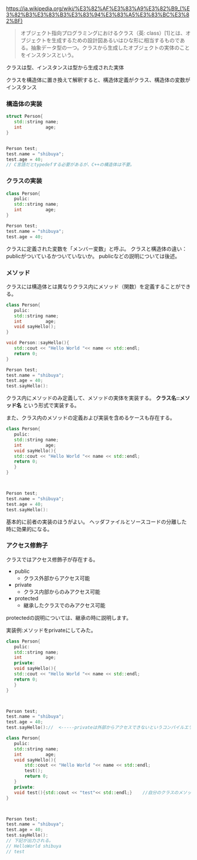 
https://ja.wikipedia.org/wiki/%E3%82%AF%E3%83%A9%E3%82%B9_(%E3%82%B3%E3%83%B3%E3%83%94%E3%83%A5%E3%83%BC%E3%82%BF)

> オブジェクト指向プログラミングにおけるクラス（英: class）[1]とは、オブジェクトを生成するための設計図あるいはひな形に相当するものである。抽象データ型の一つ。クラスから生成したオブジェクトの実体のことをインスタンスという。

クラスは型、インスタンスは型から生成された実体


クラスを構造体に置き換えて解釈すると、構造体定義がクラス、構造体の変数がインスタンス

### 構造体の実装

```cpp
struct Person{
   std::string name;
   int         age;
}


Person test;
test.name = "shibuya";
test.age = 40;
// C言語だとtypedefする必要があるが、C++の構造体は不要。

```

### クラスの実装

```cpp
class Person{
   pulic:
   std::string name;
   int         age;
}

Person test;
test.name = "shibuya";
test.age = 40;
```

クラスに定義された変数を「メンバー変数」と呼ぶ。
クラスと構造体の違い：publicがついているかついていないか。
publicなどの説明については後述。

### メソッド

クラスには構造体とは異なりクラス内にメソッド（関数）を定義することができる。

```cpp
class Person{
   pulic:
   std::string name;
   int         age;
   void sayHello();
}

void Person::sayHello(){
   std::cout << "Hello World "<< name << std::endl;
   return 0;
}

Person test;
test.name = "shibuya";
test.age = 40;
test.sayHello():

```

クラス内にメソッドのみ定義して、メソッドの実体を実装する。
**クラス名::メソッド名** という形式で実装する。

また、クラス内のメソッドの定義および実装を含めるケースも存在する。


```cpp
class Person{
   pulic:
   std::string name;
   int         age;
   void sayHello(){
   std::cout << "Hello World "<< name << std::endl;
   return 0;
   }
}



Person test;
test.name = "shibuya";
test.age = 40;
test.sayHello():

```

基本的に前者の実装のほうがよい。
ヘッダファイルとソースコードの分離した時に効果的になる。

### アクセス修飾子

クラスではアクセス修飾子が存在する。

* public
    * クラス外部からアクセス可能
* private
    * クラス内部からのみアクセス可能
* protected
    * 継承したクラスでのみアクセス可能

protectedの説明については、継承の時に説明します。


実装例:メソッドをprivateにしてみた。

```cpp
class Person{
   pulic:
   std::string name;
   int         age;
   private:
   void sayHello(){
   std::cout << "Hello World "<< name << std::endl;
   return 0;
   }
}



Person test;
test.name = "shibuya";
test.age = 40;
test.sayHello()://  <-----privateは外部からアクセスできないというコンパイルエラーが発生

```


```cpp
class Person{
   pulic:
   std::string name;
   int         age;
   void sayHello(){
       std::cout << "Hello World "<< name << std::endl;
       test();
       return 0;
   }
   private:
   void test(){std::cout << "test"<< std::endl;}    //自分のクラスのメソッドからしか呼び出されない場合privateにする。
}



Person test;
test.name = "shibuya";
test.age = 40;
test.sayHello():
// 下記が出力される。
// HelloWorld shibuya
// test 
```
